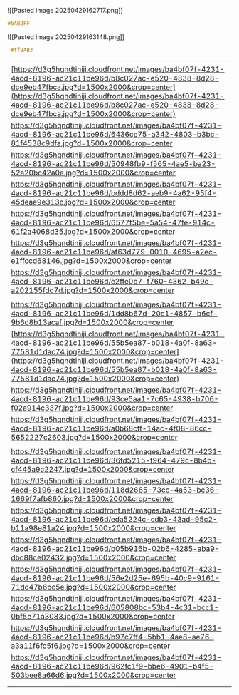 
![[Pasted image 20250429162717.png]]
```css
#6AB2FF
```

![[Pasted image 20250429163148.png]]

```CSS
 #ff9AB3
```

|   |
|---|
||
|[https://d3g5hqndtiniji.cloudfront.net/images/ba4bf07f-4231-4acd-8196-ac21c11be96d/b8c027ac-e520-4838-8d28-dce9eb47fbca.jpg?d=1500x2000&crop=center](https://d3g5hqndtiniji.cloudfront.net/images/ba4bf07f-4231-4acd-8196-ac21c11be96d/b8c027ac-e520-4838-8d28-dce9eb47fbca.jpg?d=1500x2000&crop=center)|
|https://d3g5hqndtiniji.cloudfront.net/images/ba4bf07f-4231-4acd-8196-ac21c11be96d/6436ce75-a342-4803-b3bc-81f4538c9dfa.jpg?d=1500x2000&crop=center|
|https://d3g5hqndtiniji.cloudfront.net/images/ba4bf07f-4231-4acd-8196-ac21c11be96d/50948fb9-f565-4ae5-ba23-52a20bc42a0e.jpg?d=1500x2000&crop=center|
|https://d3g5hqndtiniji.cloudfront.net/images/ba4bf07f-4231-4acd-8196-ac21c11be96d/bddd8d62-aeb9-4a62-95f4-45deae9e313c.jpg?d=1500x2000&crop=center|
|https://d3g5hqndtiniji.cloudfront.net/images/ba4bf07f-4231-4acd-8196-ac21c11be96d/6577f5be-5a54-47fe-914c-61f2a4068d35.jpg?d=1500x2000&crop=center|
|https://d3g5hqndtiniji.cloudfront.net/images/ba4bf07f-4231-4acd-8196-ac21c11be96d/af63d779-0010-4695-a2ec-e1ffccd68146.jpg?d=1500x2000&crop=center|
|https://d3g5hqndtiniji.cloudfront.net/images/ba4bf07f-4231-4acd-8196-ac21c11be96d/e2ffe0b7-f760-4362-b49e-a202155fdd7d.jpg?d=1500x2000&crop=center|
||
|https://d3g5hqndtiniji.cloudfront.net/images/ba4bf07f-4231-4acd-8196-ac21c11be96d/1dd8b67d-20c1-4857-b6cf-9b6d8b13acaf.jpg?d=1500x2000&crop=center|
|[https://d3g5hqndtiniji.cloudfront.net/images/ba4bf07f-4231-4acd-8196-ac21c11be96d/55b5ea87-b018-4a0f-8a63-77581d1dac74.jpg?d=1500x2000&crop=center](https://d3g5hqndtiniji.cloudfront.net/images/ba4bf07f-4231-4acd-8196-ac21c11be96d/55b5ea87-b018-4a0f-8a63-77581d1dac74.jpg?d=1500x2000&crop=center)|
|https://d3g5hqndtiniji.cloudfront.net/images/ba4bf07f-4231-4acd-8196-ac21c11be96d/93ce5aa1-7c65-4938-b706-f02a914c337f.jpg?d=1500x2000&crop=center|
|https://d3g5hqndtiniji.cloudfront.net/images/ba4bf07f-4231-4acd-8196-ac21c11be96d/a0b68cff-14ac-4f08-86cc-5652227c2603.jpg?d=1500x2000&crop=center|
||
|https://d3g5hqndtiniji.cloudfront.net/images/ba4bf07f-4231-4acd-8196-ac21c11be96d/36fd5215-f964-479c-8b4b-cf445a9c2247.jpg?d=1500x2000&crop=center|
|https://d3g5hqndtiniji.cloudfront.net/images/ba4bf07f-4231-4acd-8196-ac21c11be96d/118d2685-73cc-4a53-bc36-1669f7afb860.jpg?d=1500x2000&crop=center|
|https://d3g5hqndtiniji.cloudfront.net/images/ba4bf07f-4231-4acd-8196-ac21c11be96d/eda5224c-cdb3-43ad-95c2-b11a98e81a24.jpg?d=1500x2000&crop=center|
|https://d3g5hqndtiniji.cloudfront.net/images/ba4bf07f-4231-4acd-8196-ac21c11be96d/b05b916b-02b6-4285-aba9-dbc88ce02432.jpg?d=1500x2000&crop=center|
|https://d3g5hqndtiniji.cloudfront.net/images/ba4bf07f-4231-4acd-8196-ac21c11be96d/56e2d25e-695b-40c9-9161-71dd47b6bc5e.jpg?d=1500x2000&crop=center|
|https://d3g5hqndtiniji.cloudfront.net/images/ba4bf07f-4231-4acd-8196-ac21c11be96d/605808bc-53b4-4c31-bcc1-0bf5e71a3083.jpg?d=1500x2000&crop=center|
|https://d3g5hqndtiniji.cloudfront.net/images/ba4bf07f-4231-4acd-8196-ac21c11be96d/b97c7ff4-5bb1-4ae8-ae76-a3a11f6fc5f6.jpg?d=1500x2000&crop=center|
|https://d3g5hqndtiniji.cloudfront.net/images/ba4bf07f-4231-4acd-8196-ac21c11be96d/962fc1f9-bbe6-4901-b4f5-503bee8a66d6.jpg?d=1500x2000&crop=center|
||
||